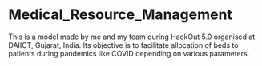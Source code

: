 # Medical_Resource_Management
This is a model made by me and my team during HackOut 5.0 organised at DAIICT, Gujarat, India. Its objective is to facilitate allocation of beds to patients during pandemics like COVID depending on various parameters.
